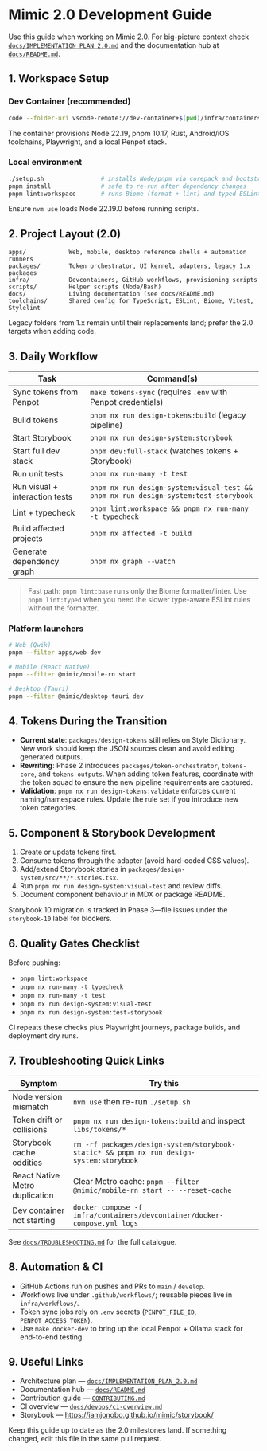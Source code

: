# Mimic 2.0 Development Guide

Use this guide when working on Mimic 2.0. For big-picture context check
[`docs/IMPLEMENTATION_PLAN_2.0.md`](docs/IMPLEMENTATION_PLAN_2.0.md) and the documentation hub at
[`docs/README.md`](docs/README.md).

## 1. Workspace Setup

### Dev Container (recommended)

```bash
code --folder-uri vscode-remote://dev-container+$(pwd)/infra/containers/devcontainer
```

The container provisions Node 22.19, pnpm 10.17, Rust, Android/iOS toolchains, Playwright, and a local
Penpot stack.

### Local environment

```bash
./setup.sh                # installs Node/pnpm via corepack and bootstrap dependencies
pnpm install              # safe to re-run after dependency changes
pnpm lint:workspace       # runs Biome (format + lint) and typed ESLint to verify the toolchain
```

Ensure `nvm use` loads Node 22.19.0 before running scripts.

## 2. Project Layout (2.0)

```text
apps/            Web, mobile, desktop reference shells + automation runners
packages/        Token orchestrator, UI kernel, adapters, legacy 1.x packages
infra/           Devcontainers, GitHub workflows, provisioning scripts
scripts/         Helper scripts (Node/Bash)
docs/            Living documentation (see docs/README.md)
toolchains/      Shared config for TypeScript, ESLint, Biome, Vitest, Stylelint
```

Legacy folders from 1.x remain until their replacements land; prefer the 2.0 targets when adding code.

## 3. Daily Workflow

| Task                          | Command(s)                                                                            |
| ----------------------------- | ------------------------------------------------------------------------------------- |
| Sync tokens from Penpot       | `make tokens-sync` (requires `.env` with Penpot credentials)                          |
| Build tokens                  | `pnpm nx run design-tokens:build` (legacy pipeline)                                  |
| Start Storybook               | `pnpm nx run design-system:storybook`                                                |
| Start full dev stack          | `pnpm dev:full-stack` (watches tokens + Storybook)                                   |
| Run unit tests                | `pnpm nx run-many -t test`                                                           |
| Run visual + interaction tests| `pnpm nx run design-system:visual-test && pnpm nx run design-system:test-storybook`  |
| Lint + typecheck              | `pnpm lint:workspace && pnpm nx run-many -t typecheck`                               |
| Build affected projects       | `pnpm nx affected -t build`                                                          |
| Generate dependency graph     | `pnpm nx graph --watch`                                                              |

> Fast path: `pnpm lint:base` runs only the Biome formatter/linter. Use `pnpm lint:typed` when you need the slower
> type-aware ESLint rules without the formatter.

### Platform launchers

```bash
# Web (Qwik)
pnpm --filter apps/web dev

# Mobile (React Native)
pnpm --filter @mimic/mobile-rn start

# Desktop (Tauri)
pnpm --filter @mimic/desktop tauri dev
```

## 4. Tokens During the Transition

- **Current state**: `packages/design-tokens` still relies on Style Dictionary. New work should keep
  the JSON sources clean and avoid editing generated outputs.
- **Rewriting**: Phase 2 introduces `packages/token-orchestrator`, `tokens-core`, and `tokens-outputs`.
  When adding token features, coordinate with the token squad to ensure the new pipeline requirements
  are captured.
- **Validation**: `pnpm nx run design-tokens:validate` enforces current naming/namespace rules. Update
  the rule set if you introduce new token categories.

## 5. Component & Storybook Development

1. Create or update tokens first.
2. Consume tokens through the adapter (avoid hard-coded CSS values).
3. Add/extend Storybook stories in `packages/design-system/src/**/*.stories.tsx`.
4. Run `pnpm nx run design-system:visual-test` and review diffs.
5. Document component behaviour in MDX or package README.

Storybook 10 migration is tracked in Phase 3—file issues under the `storybook-10` label for blockers.

## 6. Quality Gates Checklist

Before pushing:

- `pnpm lint:workspace`
- `pnpm nx run-many -t typecheck`
- `pnpm nx run-many -t test`
- `pnpm nx run design-system:visual-test`
- `pnpm nx run design-system:test-storybook`

CI repeats these checks plus Playwright journeys, package builds, and deployment dry runs.

## 7. Troubleshooting Quick Links

| Symptom                             | Try this                                                                 |
| ----------------------------------- | ------------------------------------------------------------------------ |
| Node version mismatch               | `nvm use` then re-run `./setup.sh`                                       |
| Token drift or collisions           | `pnpm nx run design-tokens:build` and inspect `libs/tokens/*`            |
| Storybook cache oddities            | `rm -rf packages/design-system/storybook-static* && pnpm nx run design-system:storybook` |
| React Native Metro duplication      | Clear Metro cache: `pnpm --filter @mimic/mobile-rn start -- --reset-cache` |
| Dev container not starting          | `docker compose -f infra/containers/devcontainer/docker-compose.yml logs` |

See [`docs/TROUBLESHOOTING.md`](docs/TROUBLESHOOTING.md) for the full catalogue.

## 8. Automation & CI

- GitHub Actions run on pushes and PRs to `main` / `develop`.
- Workflows live under `.github/workflows/`; reusable pieces live in `infra/workflows/`.
- Token sync jobs rely on `.env` secrets (`PENPOT_FILE_ID`, `PENPOT_ACCESS_TOKEN`).
- Use `make docker-dev` to bring up the local Penpot + Ollama stack for end-to-end testing.

## 9. Useful Links

- Architecture plan — [`docs/IMPLEMENTATION_PLAN_2.0.md`](docs/IMPLEMENTATION_PLAN_2.0.md)
- Documentation hub — [`docs/README.md`](docs/README.md)
- Contribution guide — [`CONTRIBUTING.md`](CONTRIBUTING.md)
- CI overview — [`docs/devops/ci-overview.md`](docs/devops/ci-overview.md)
- Storybook — <https://iamjonobo.github.io/mimic/storybook/>

Keep this guide up to date as the 2.0 milestones land. If something changed, edit this file in the
same pull request.
